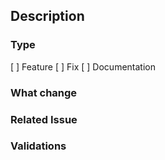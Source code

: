 ## Description

<!-- A small description of what you intended with this pull request -->

### Type
[ ] Feature
[ ] Fix
[ ] Documentation

### What change

<!-- A walkthrough of what you change in the source code -->

### Related Issue

<!-- Link the issue that this pull request addresses -->

### Validations

<!-- Logs or prints showing the new behavior if any -->
